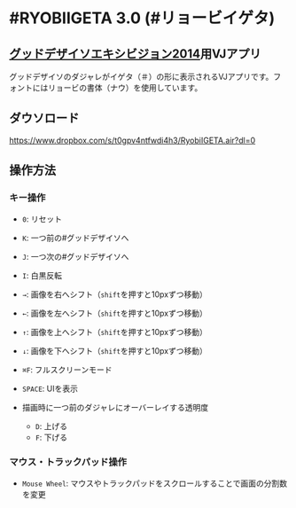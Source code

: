 # #RYOBIIGETA 3.0 (#リョービイゲタ)

## [グッドデザイソエキシビジョン2014](http://good.dezaiso.jp/)用VJアプリ

グッドデザイソのダジャレがイゲタ（＃）の形に表示されるVJアプリです。フォントにはリョービの書体（ナウ）を使用しています。

## ダウソロード

https://www.dropbox.com/s/t0gpv4ntfwdi4h3/RyobiIGETA.air?dl=0


## 操作方法

### キー操作
- `0`: リセット
- `K`: 一つ前の#グッドデザイソへ
- `J`: 一つ次の#グッドデザイソへ
- `I`: 白黒反転
- `→`: 画像を右へシフト（`shift`を押すと10pxずつ移動）
- `←`: 画像を左へシフト（`shift`を押すと10pxずつ移動）
- `↑`: 画像を上へシフト（`shift`を押すと10pxずつ移動）
- `↓`: 画像を下へシフト（`shift`を押すと10pxずつ移動）
- `⌘F`: フルスクリーンモード
- `SPACE`: UIを表示


- 描画時に一つ前のダジャレにオーバーレイする透明度
	- `D`: 上げる
	- `F`: 下げる
	
### マウス・トラックパッド操作
- `Mouse Wheel`: マウスやトラックパッドをスクロールすることで画面の分割数を変更
